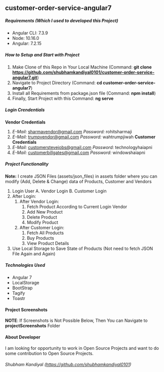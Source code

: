 ## customer-order-service-angular7

##### **Requirements (Which I used to developed this Project)**
* Angular CLI: 7.3.9
* Node: 10.16.0
* Angular: 7.2.15


##### **How to Setup and Start with Project**
1. Make Clone of this Repo in Your Local Machine (Command: __git clone https://github.com/shubhamkandiyal0101/customer-order-service-angular7.git__) 
2. Navigate to Project Directory (Command: __cd customer-order-service-angular7__)
3. Install all Requirements from package.json file (Command: __npm install__)
4. Finally, Start Project with this Command: __ng serve__ 

##### **Login Crendentials**
__Vendor Credentials__
1. *E-Mail:* sharmavendor@gmail.com *Password:* rohitsharmaji
2. *E-Mail:* trumpvendor@gmail.com *Password:* wahtrumpjiwah
__Customer Credentials__
1. *E-Mail:* customerstevejobs@gmail.com *Password:* technologyhaiapni
2. *E-Mail:* customerbillgates@gmail.com *Password:* windowshaiapni


##### **Project Functionality**

__Note:__ I create JSON Files (assets/json_files) in assets folder where you can modify (Add, Delete & Change) data of Products, Customer and Vendors

1. Login User
	A. Vendor Login
	B. Customer Login 
2. After Login:
	1. After Vendor Login:
		1. Fetch Product According to Current Login Vendor 
		2. Add New Product
		3. Delete Product
		4. Modify Product
	2. After Customer Login:
		1. Fetch All Products
		2. Buy Products
		3. View Product Details
3. Use Local Storage to Save State of Products (Not need to fetch JSON File Again and Again)

##### **Technologies Used**
* Angular 7
* LocalStorage
* BootStrap
* Tagify
* Toastr

#### **Project Screenshots**

__NOTE__: If Screenshots is Not Possible Below, Then You can Navigate to __projectScreenshots__ Folder 

#### **About Developer**

I am looking for opportunity to work in Open Source Projects and want to do some contribution to Open Source Projects. 


###### Shubham Kandiyal (https://github.com/shubhamkandiyal0101)
